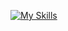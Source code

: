 [![My Skills](https://skillicons.dev/icons?i=rust,py,cpp,cs,c,bash,,git,vim,vscode,cmake,unity,docker)](https://skillicons.dev)
